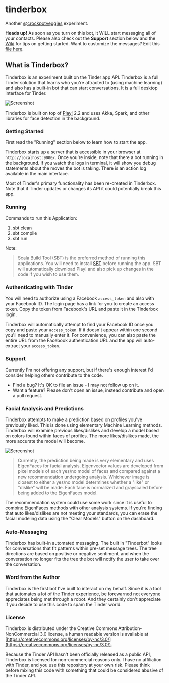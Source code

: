 tinderbox
=========

Another [@crockpotveggies](https://twitter.com/crockpotveggies) experiment.

**Heads up!** As soon as you turn on this bot, it WILL start messaging all of your contacts. Please also check out the **Support** section below and the [Wiki](https://github.com/crockpotveggies/tinderbox/wiki) for tips on getting started. Want to customize the messages? Edit this [file  here](https://github.com/crockpotveggies/tinderbox/blob/master/app/models/bot/tasks/message/FunMessages.scala).

## What is Tinderbox?

Tinderbox is an experiment built on the Tinder app API. Tinderbox is a full Tinder solution that learns who you're attracted to (using machine learning) and also has a built-in bot that can start conversations. It is a full desktop interface for Tinder.

![Screenshot](https://raw.githubusercontent.com/crockpotveggies/tinderbox/master/public/img/screenshot.jpg)

Tinderbox is built on top of [Play!](http://www.playframework.com/) 2.2 and uses Akka, Spark, and other libraries for face detection in the background.

### Getting Started

First read the "Running" section below to learn how to start the app.

Tinderbox starts up a server that is accessible in your browser at `http://localhost:9000/`. Once you're inside, note that there a bot running in the background. If you watch the logs in terminal, it will show you debug statements about the moves the bot is taking. There is an action log available in the main interface.

Most of Tinder's primary functionality has been re-created in Tinderbox. Note that if Tinder updates or changes its API it could potentially break this app.

### Running

Commands to run this Application:

1. sbt clean
2. sbt compile
3. sbt run

Note: 
> Scala Build Tool (SBT) is the preferred method of running this applications. You will need to install [SBT](http://www.scala-sbt.org/) before running the app.
> SBT will automatically download Play! and also pick up changes in the code if you wish to use them.

### Authenticating with Tinder

You will need to authorize using a Facebook `access_token` and also with your Facebook ID. The login page has a link for you to create an access token. Copy the token from Facebook's URL and paste it in the Tinderbox login.

Tinderbox will automatically attempt to find your Facebook ID once you copy and paste your `access_token`. If it doesn't appear within one second you'll need to manually enter it. For convenience, you can also paste the entire URL from the Facebook authentication URL and the app will auto-extract your `access_token`.

### Support

Currently I'm not offering any support, but if there's enough interest I'd consider helping others contribute to the code.

- Find a bug? It's OK to file an issue - I may not follow up on it.
- Want a feature? Please don't open an issue, instead contribute and open a pull request.

### Facial Analysis and Predictions

Tinderbox attempts to make a prediction based on profiles you've previously liked. This is done using elementary Machine Learning methods. Tinderbox will examine previous likes/dislikes and develop a model based on colors found within faces of profiles. The more likes/dislikes made, the more accurate the model will become.

![Screenshot](https://raw.githubusercontent.com/crockpotveggies/tinderbox/master/public/img/tinderbox_eigenfaces_models.jpg)

> Currently, the prediction being made is very elementary and uses EigenFaces for facial analysis. Eigenvector values are developed from
> pixel models of each yes/no model of faces and compared against a new recommendation undergoing analysis. Whichever image is closest to
> either a yes/no model determines whether a "like" or "dislike" will be made. Each face is normalized and grayscaled before being added to
> the EigenFaces model.

The recommendation system could use some work since it is useful to combine EigenFaces methods with other analysis systems. If you're finding that auto likes/dislikes are not meeting your standards, you can erase the facial modeling data using the "Clear Models" button on the dashboard.

### Auto-Messaging

Tinderbox has built-in automated messaging. The built in "Tinderbot" looks for conversations that fit patterns within pre-set message trees. The tree directions are based on positive or negative sentiment, and when the conversation no longer fits the tree the bot will notify the user to take over the conversation.

### Word from the Author

Tinderbox is the first bot I've built to interact on my behalf. Since it is a tool that automates a lot of the Tinder experience, be forewarned not everyone appreciates being met through a robot. And they certainly don't appreciate if you decide to use this code to spam the Tinder world.

### License

Tinderbox is distributed under the Creative Commons Attribution-NonCommercial 3.0 license, a human readable version is available at [https://creativecommons.org/licenses/by-nc/3.0/](https://creativecommons.org/licenses/by-nc/3.0/).

Because the Tinder API hasn't been officially released as a public API, Tinderbox is licensed for non-commercial reasons only. I have no affiliation with Tinder, and you use this repository at your own risk. Please think before mixing this code with something that could be considered abusive of the Tinder API.
